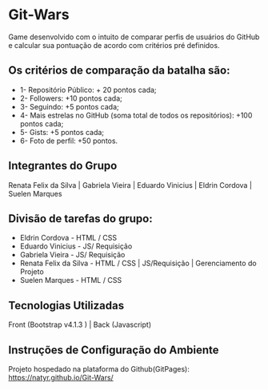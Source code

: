 # Git-Wars
Game desenvolvido com o intuito de comparar perfis de usuários do GitHub e calcular sua pontuação de acordo com critérios pré definidos.

## Os critérios de comparação da batalha são: 
- 1- Repositório Público: + 20 pontos cada;
- 2- Followers: +10 pontos cada;
- 3- Seguindo: +5 pontos cada;
- 4- Mais estrelas no GitHub (soma total de todos os repositórios): +100 pontos cada;
- 5- Gists: +5 pontos cada;
- 6- Foto de perfil: +50 pontos.

## Integrantes do Grupo
Renata Felix da Silva	 |   Gabriela Vieira   |   Eduardo Vinicius   |   Eldrin Cordova   |   Suelen Marques

## Divisão de tarefas do grupo: 
- Eldrin Cordova - HTML / CSS
- Eduardo Vinicius - JS/ Requisição
- Gabriela Vieira - JS/ Requisição
- Renata Felix da Silva - HTML / CSS | JS/Requisição | Gerenciamento do Projeto
- Suelen Marques - HTML / CSS

## Tecnologias Utilizadas
Front (Bootstrap v4.1.3 ) |  Back (Javascript)

## Instruções de Configuração do Ambiente

Projeto hospedado na plataforma do Github(GitPages): https://natyr.github.io/Git-Wars/

